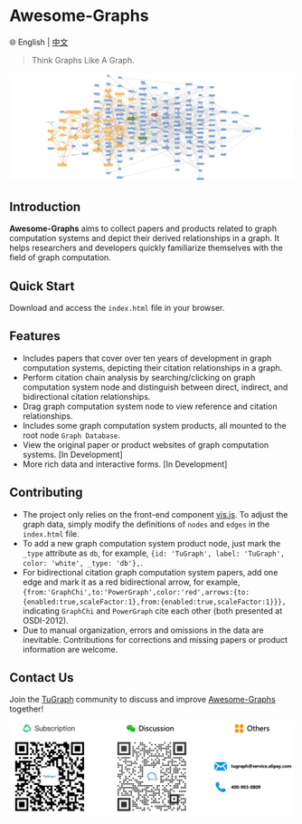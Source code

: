 # Awesome-Graphs

🌐️ English | [中文](README.cn.md)

> Think Graphs Like A Graph.

![](docs/images/awesome-graphs.jpg)


## Introduction

**Awesome-Graphs** aims to collect papers and products related to graph computation systems and depict their derived relationships in a graph. It helps researchers and developers quickly familiarize themselves with the field of graph computation.

## Quick Start

Download and access the `index.html` file in your browser.

## Features

* Includes papers that cover over ten years of development in graph computation systems, depicting their citation relationships in a graph.
* Perform citation chain analysis by searching/clicking on graph computation system node and distinguish between direct, indirect, and bidirectional citation relationships.
* Drag graph computation system node to view reference and citation relationships.
* Includes some graph computation system products, all mounted to the root node `Graph Database`.
* View the original paper or product websites of graph computation systems. [In Development]
* More rich data and interactive forms. [In Development]

## Contributing

* The project only relies on the front-end component [vis.js](https://visjs.org/). To adjust the graph data, simply modify the definitions of `nodes` and `edges` in the `index.html` file.
* To add a new graph computation system product node, just mark the `_type` attribute as `db`, for example, `{id: 'TuGraph', label: 'TuGraph', color: 'white', _type: 'db'},`.
* For bidirectional citation graph computation system papers, add one edge and mark it as a red bidirectional arrow, for example, `{from:'GraphChi',to:'PowerGraph',color:'red',arrows:{to:{enabled:true,scaleFactor:1},from:{enabled:true,scaleFactor:1}}},` indicating `GraphChi` and `PowerGraph` cite each other (both presented at OSDI-2012).
* Due to manual organization, errors and omissions in the data are inevitable. Contributions for corrections and missing papers or product information are welcome.

## Contact Us

Join the [TuGraph](https://github.com/TuGraph-family) community to discuss and improve [Awesome-Graphs](https://github.com/TuGraph-family/Awesome-Graphs) together!

![](docs/images/contacts.png)